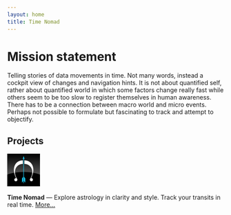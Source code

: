 ```yaml
---
layout: home
title: Time Nomad
---
```


# Mission statement

Telling stories of data movements in time. Not many words, instead a cockpit view of changes and navigation hints. It is not about quantified self, rather about quantified world in which some factors change really fast while others seem to be too slow to register themselves in human awareness. There has to be a connection between macro world and micro events. Perhaps not possible to formulate but fascinating to track and attempt to objectify.

## Projects

![Time Nomad icon](/images/project-icon-time-nomad.png "Time Nomad icon")

**Time Nomad** — Explore astrology in clarity and style. Track your transits in real time. [More...](https://timenomad.app)
